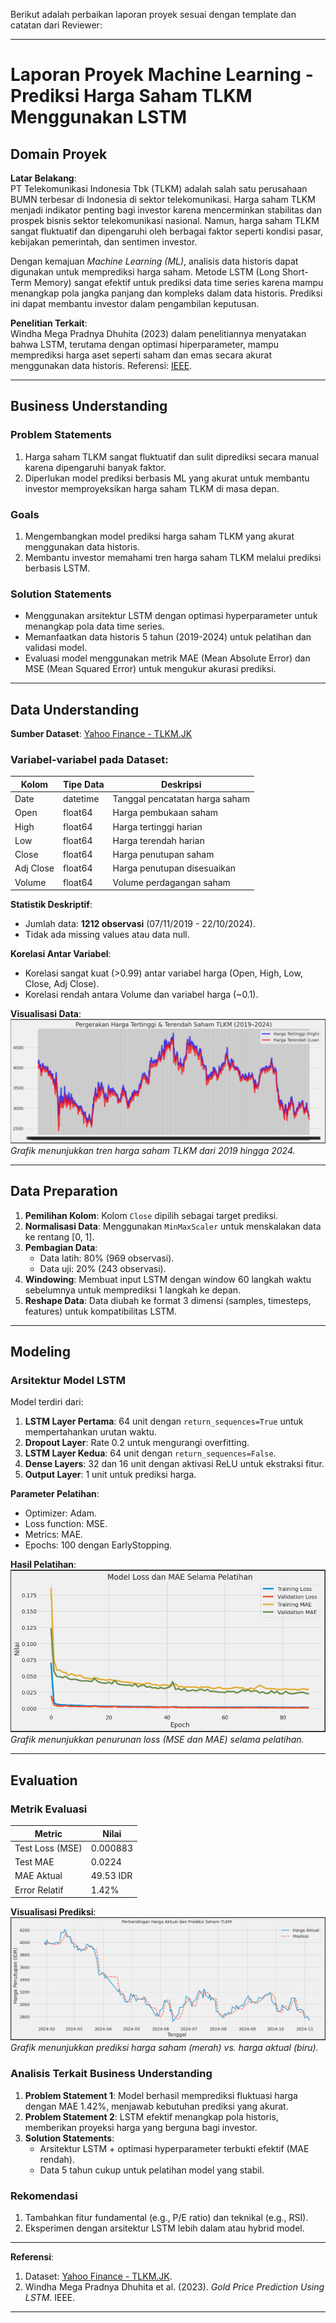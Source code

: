 Berikut adalah perbaikan laporan proyek sesuai dengan template dan catatan dari Reviewer:

---

# Laporan Proyek Machine Learning - Prediksi Harga Saham TLKM Menggunakan LSTM

## Domain Proyek

**Latar Belakang**:  
PT Telekomunikasi Indonesia Tbk (TLKM) adalah salah satu perusahaan BUMN terbesar di Indonesia di sektor telekomunikasi. Harga saham TLKM menjadi indikator penting bagi investor karena mencerminkan stabilitas dan prospek bisnis sektor telekomunikasi nasional. Namun, harga saham TLKM sangat fluktuatif dan dipengaruhi oleh berbagai faktor seperti kondisi pasar, kebijakan pemerintah, dan sentimen investor.  

Dengan kemajuan *Machine Learning (ML)*, analisis data historis dapat digunakan untuk memprediksi harga saham. Metode LSTM (Long Short-Term Memory) sangat efektif untuk prediksi data time series karena mampu menangkap pola jangka panjang dan kompleks dalam data historis. Prediksi ini dapat membantu investor dalam pengambilan keputusan.  

**Penelitian Terkait**:  
Windha Mega Pradnya Dhuhita (2023) dalam penelitiannya menyatakan bahwa LSTM, terutama dengan optimasi hiperparameter, mampu memprediksi harga aset seperti saham dan emas secara akurat menggunakan data historis. Referensi: [IEEE](https://doi.org/10.1109/ICIMCIS60089.2023.10349035).  

---

## Business Understanding

### Problem Statements  
1. Harga saham TLKM sangat fluktuatif dan sulit diprediksi secara manual karena dipengaruhi banyak faktor.  
2. Diperlukan model prediksi berbasis ML yang akurat untuk membantu investor memproyeksikan harga saham TLKM di masa depan.  

### Goals  
1. Mengembangkan model prediksi harga saham TLKM yang akurat menggunakan data historis.  
2. Membantu investor memahami tren harga saham TLKM melalui prediksi berbasis LSTM.  

### Solution Statements  
- Menggunakan arsitektur LSTM dengan optimasi hyperparameter untuk menangkap pola data time series.  
- Memanfaatkan data historis 5 tahun (2019-2024) untuk pelatihan dan validasi model.  
- Evaluasi model menggunakan metrik MAE (Mean Absolute Error) dan MSE (Mean Squared Error) untuk mengukur akurasi prediksi.  

---

## Data Understanding

**Sumber Dataset**: [Yahoo Finance - TLKM.JK](https://finance.yahoo.com/quote/TLKM.JK)  

### Variabel-variabel pada Dataset:  
| Kolom      | Tipe Data | Deskripsi                     |  
|------------|-----------|-------------------------------|  
| Date       | datetime  | Tanggal pencatatan harga saham |  
| Open       | float64   | Harga pembukaan saham          |  
| High       | float64   | Harga tertinggi harian         |  
| Low        | float64   | Harga terendah harian          |  
| Close      | float64   | Harga penutupan saham          |  
| Adj Close  | float64   | Harga penutupan disesuaikan    |  
| Volume     | float64   | Volume perdagangan saham       |  

**Statistik Deskriptif**:  
- Jumlah data: **1212 observasi** (07/11/2019 - 22/10/2024).  
- Tidak ada missing values atau data null.  

**Korelasi Antar Variabel**:  
- Korelasi sangat kuat (>0.99) antar variabel harga (Open, High, Low, Close, Adj Close).  
- Korelasi rendah antara Volume dan variabel harga (~0.1).  

**Visualisasi Data**:  
![Grafik Harga TLKM](High_and_low_TLKM_Stock.png)  
*Grafik menunjukkan tren harga saham TLKM dari 2019 hingga 2024.*  

---

## Data Preparation

1. **Pemilihan Kolom**: Kolom `Close` dipilih sebagai target prediksi.  
2. **Normalisasi Data**: Menggunakan `MinMaxScaler` untuk menskalakan data ke rentang [0, 1].  
3. **Pembagian Data**:  
   - Data latih: 80% (969 observasi).  
   - Data uji: 20% (243 observasi).  
4. **Windowing**: Membuat input LSTM dengan window 60 langkah waktu sebelumnya untuk memprediksi 1 langkah ke depan.  
5. **Reshape Data**: Data diubah ke format 3 dimensi (samples, timesteps, features) untuk kompatibilitas LSTM.  

---

## Modeling

### Arsitektur Model LSTM  
Model terdiri dari:  
1. **LSTM Layer Pertama**: 64 unit dengan `return_sequences=True` untuk mempertahankan urutan waktu.  
2. **Dropout Layer**: Rate 0.2 untuk mengurangi overfitting.  
3. **LSTM Layer Kedua**: 64 unit dengan `return_sequences=False`.  
4. **Dense Layers**: 32 dan 16 unit dengan aktivasi ReLU untuk ekstraksi fitur.  
5. **Output Layer**: 1 unit untuk prediksi harga.  

**Parameter Pelatihan**:  
- Optimizer: Adam.  
- Loss function: MSE.  
- Metrics: MAE.  
- Epochs: 100 dengan EarlyStopping.  

**Hasil Pelatihan**:  
![Losses](losses.png)  
*Grafik menunjukkan penurunan loss (MSE dan MAE) selama pelatihan.*  

---

## Evaluation

### Metrik Evaluasi  
| Metric         | Nilai       |  
|----------------|-------------|  
| Test Loss (MSE)| 0.000883    |  
| Test MAE       | 0.0224      |  
| MAE Aktual     | 49.53 IDR   |  
| Error Relatif  | 1.42%       |  

**Visualisasi Prediksi**:  
![Prediksi Saham](prediksi_saham.png)  
*Grafik menunjukkan prediksi harga saham (merah) vs. harga aktual (biru).*  

### Analisis Terkait Business Understanding  
1. **Problem Statement 1**: Model berhasil memprediksi fluktuasi harga dengan MAE 1.42%, menjawab kebutuhan prediksi yang akurat.  
2. **Problem Statement 2**: LSTM efektif menangkap pola historis, memberikan proyeksi harga yang berguna bagi investor.  
3. **Solution Statements**:  
   - Arsitektur LSTM + optimasi hyperparameter terbukti efektif (MAE rendah).  
   - Data 5 tahun cukup untuk pelatihan model yang stabil.  

### Rekomendasi  
1. Tambahkan fitur fundamental (e.g., P/E ratio) dan teknikal (e.g., RSI).  
2. Eksperimen dengan arsitektur LSTM lebih dalam atau hybrid model.  

---

**Referensi**:  
1. Dataset: [Yahoo Finance - TLKM.JK](https://finance.yahoo.com/quote/TLKM.JK).  
2. Windha Mega Pradnya Dhuhita et al. (2023). *Gold Price Prediction Using LSTM*. IEEE.  

--- 